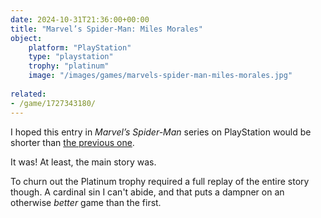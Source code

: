```yaml
---
date: 2024-10-31T21:36:00+00:00
title: "Marvel’s Spider-Man: Miles Morales"
object:
    platform: "PlayStation"
    type: "playstation"
    trophy: "platinum"
    image: "/images/games/marvels-spider-man-miles-morales.jpg"
    
related:
- /game/1727343180/
---
```


I hoped this entry in *Marvel’s Spider-Man* series on PlayStation would be shorter than [the previous one](/game/1727343180/).

It was! At least, the main story was.

To churn out the Platinum trophy required a full replay of the entire story though. A cardinal sin I can't abide, and that puts a dampner on an otherwise *better* game than the first.